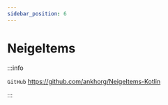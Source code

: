 ```yaml
---
sidebar_position: 6
---
```


# NeigeItems

:::info

`GitHub` https://github.com/ankhorg/NeigeItems-Kotlin

:::
